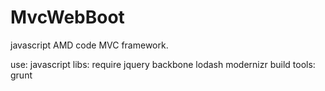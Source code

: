 # MvcWebBoot

javascript AMD code MVC framework.

use:
	javascript libs:
		require
		jquery
		backbone
		lodash
		modernizr
	build tools:
		grunt
